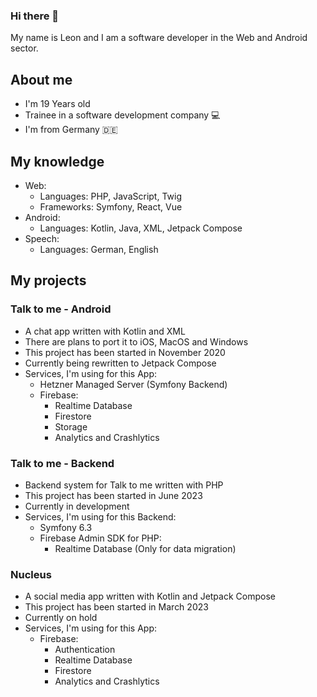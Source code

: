 ### Hi there 👋
My name is Leon and I am a software developer in the Web and Android sector.

## About me
- I'm 19 Years old
- Trainee in a software development company 💻
- I'm from Germany 🇩🇪

## My knowledge
- Web:
  - Languages: PHP, JavaScript, Twig
  - Frameworks: Symfony, React, Vue
- Android:
  - Languages: Kotlin, Java, XML, Jetpack Compose
- Speech:
  - Languages: German, English

## My projects
### Talk to me - Android
- A chat app written with Kotlin and XML
- There are plans to port it to iOS, MacOS and Windows
- This project has been started in November 2020
- Currently being rewritten to Jetpack Compose
- Services, I'm using for this App:
  - Hetzner Managed Server (Symfony Backend)
  - Firebase:
    - Realtime Database
    - Firestore
    - Storage
    - Analytics and Crashlytics
### Talk to me - Backend
  - Backend system for Talk to me written with PHP
  - This project has been started in June 2023
  - Currently in development
  - Services, I'm using for this Backend:
    - Symfony 6.3
    - Firebase Admin SDK for PHP:
      - Realtime Database (Only for data migration)
### Nucleus
- A social media app written with Kotlin and Jetpack Compose
- This project has been started in March 2023
- Currently on hold
- Services, I'm using for this App:
  - Firebase:
    - Authentication
    - Realtime Database
    - Firestore
    - Analytics and Crashlytics
